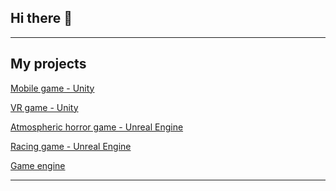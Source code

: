 ## Hi there 👋

<!--
**levitatingmoon/levitatingmoon** is a ✨ _special_ ✨ repository because its `README.md` (this file) appears on your GitHub profile.

Here are some ideas to get you started:

- 🔭 I’m currently working on ...
- 🌱 I’m currently learning ...
- 👯 I’m looking to collaborate on ...
- 🤔 I’m looking for help with ...
- 💬 Ask me about ...
- 📫 How to reach me: ...
- 😄 Pronouns: ...
- ⚡ Fun fact: ...
-->

---
## My projects
[Mobile game - Unity](https://github.com/alice4book/Mobilka)

[VR game - Unity](https://github.com/alice4book/VR)

[Atmospheric horror game - Unreal Engine](https://github.com/alice4book/Przestrzenie)

[Racing game - Unreal Engine](https://github.com/levitatingmoon/RacingGame)

[Game engine](https://github.com/alice4book/Blooming-Brawl)

---
